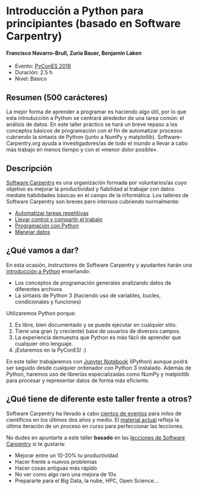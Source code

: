 # Introducción a Python para principiantes (basado en Software Carpentry)

#### Francisco Navarro-Brull, Zuria Bauer, Benjamin Laken

* Evento: [PyConES 2016](http://2016.es.pycon.org/es/)
* Duración: 2.5 h
* Nivel: Básico

## Resumen (500 carácteres)
La mejor forma de aprender a programar es haciendo algo útil, por lo que esta introducción a Python se centrará alrededor de una tarea  común: el análisis de datos. En este taller práctico se hará un breve repaso a los conceptos básicos de programación con el fin de automatizar procesos cubriendo la sintaxis de Python (junto a NumPy y matplotlib). Software-Carpentry.org ayuda a investigadores/as de todo el mundo a llevar a cabo más trabajo en menos tiempo y con el «menor dolor posible».

## Descripción

[Software Carpentry](http://software-carpentry.org) es una organización formada por voluntarios/as cuyo objetivo es mejorar la productividad y fiabilidad al trabajar con datos mediate habilidades básicas en el campo de la informática. Los talleres de Software Carpentry son breves pero intensos cubriendo normalmente:

* [Automatizar tareas repetitivas](http://swcarpentry.github.io/shell-novice/)
* [Llevar control y compartir el trabajo](http://swcarpentry.github.io/git-novice/)
* [Programación con Python](http://swcarpentry.github.io/python-novice-inflammation/)
* [Manejar datos](http://swcarpentry.github.io/sql-novice-survey/)


## ¿Qué vamos a dar?
En esta ocasión, instructores de Software Carpentry y ayudantes harán una [introducción a Python](http://swcarpentry.github.io/python-novice-inflammation/) enseñando:

-  Los conceptos de programación generales analizando datos de diferentes archivos 
-  La sintaxis de Python 3 (haciendo uso de variables, bucles, condicionales y funciones)

Utilizaremos Python porque:

1. Es libre, bien documentado y se puede ejecutar en cualquier sitio.
2. Tiene una gran (y creciente) base de usuarios de diversos campos.
3. La experiencia demuestra que Python es más fácil de aprender que cualquier otro lenguaje.
4. ¡Estaremos en la PyConES! :)

En este taller trabajaremos con [Jupyter Notebook](http://jupyter.org/) (IPython) aunque podrá ser seguido desde cualquier ordenador con Python 3 instalado. Además de Python, haremos uso de librerías especializadas como NumPy y matplotlib para procesar y representar datos de forma más eficiente.

## ¿Qué tiene de diferente este taller frente a otros?
Software Carpentry ha llevado a cabo [cientos de eventos](http://software-carpentry.org/workshops/) para *miles* de científicos en los últimos dos años y medio. El [material actual](http://software-carpentry.org/lessons/) refleja la última iteración de un proceso en curso para perfeccionar las lecciones. 

No dudes en apuntarte a este taller **basado** en las [lecciones de Software Carpentry](http://software-carpentry.org/lessons/) si te gustaría:

- Mejorar entre un 10-20% tu productividad
- Hacer frente a nuevos problemas
- Hacer cosas antiguas más rápido
- No ver como algo raro una mejora de 10x 
- Prepararte para el Big Data, la nube, HPC, Open Science…
